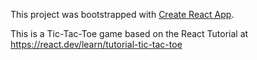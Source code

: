 This project was bootstrapped with [Create React App](https://github.com/facebookincubator/create-react-app).

This is a Tic-Tac-Toe game based on the React Tutorial at https://react.dev/learn/tutorial-tic-tac-toe

